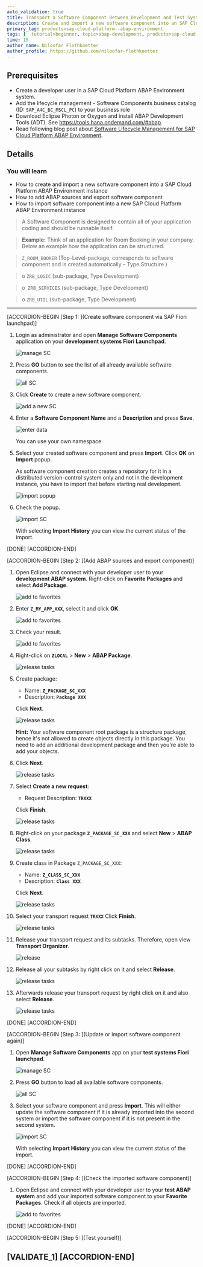 ```yaml
---
auto_validation: true
title: Transport a Software Component Between Development and Test Systems
description: Create and import a new software component into an SAP Cloud Platform ABAP Environment instance, add ABAP sources and export it to a new SAP Cloud Platform ABAP Environment instance.
primary_tag: products>sap-cloud-platform--abap-environment
tags: [  tutorial>beginner, topic>abap-development, products>sap-cloud-platform, tutorial>license ]
time: 15
author_name: Niloofar Flothkoetter
author_profile: https://github.com/niloofar-flothkoetter
---
```


## Prerequisites  
 - Create a developer user in a SAP Cloud Platform ABAP Environment system.
 - Add the lifecycle management - Software Components business catalog (ID: `SAP_A4C_BC_MSCL_PC`) to your business role
 - Download Eclipse Photon or Oxygen and install ABAP Development Tools (ADT). See <https://tools.hana.ondemand.com/#abap>.
 - Read following blog post about [Software Lifecycle Management for SAP Cloud Platform ABAP Environment](https://blogs.sap.com/2019/11/13/software-lifecycle-management-for-sap-cloud-platform-abap-environment/).

## Details
### You will learn  
  - How to create and import a new software component into a SAP Cloud Platform ABAP Environment instance
  - How to add ABAP sources and export software component
  - How to import software component into a new SAP Cloud Platform ABAP Environment instance


>A Software Component is designed to contain all of your application coding and should be runnable itself.

>**Example:** Think of an application for Room Booking in your company. Below an example how the application can be structured.

>`Z_ROOM_BOOKER` (Top-Level-package, corresponds to software component and is created automatically – Type Structure )

>o	`ZRB_LOGIC` (sub-package, Type Development)

>o`	ZRB_SERVICES` (sub-package, Type Development)

>o	`ZRB_UTIL` (sub-package, Type Development)


---


[ACCORDION-BEGIN [Step 1: ](Create software component via SAP Fiori launchpad)]
  1. Login as administrator and open **Manage Software Components** application on your **development systems Fiori Launchpad**.

      ![manage SC](SC1.png)

  2. Press **GO** button to see the list of all already available software components.

      ![all SC](SC2.png)

  3. Click **Create** to create a new software component.

      ![add a new SC](SC3.png)

  4. Enter a **Software Component Name** and a **Description** and press **Save**.

      ![enter data](save.png)

      You can use your own namespace.

  5. Select your created software component and press **Import**. Click **OK** on **Import** popup.

     As software component creation creates a repository for it in a distributed version-control system only and not in the development instance, you have to import that before starting real development.

      ![import popup](SC6.png)

  6. Check the popup.

      ![import SC](check.png)

      With selecting **Import History** you can view the current status of the import.


[DONE]
[ACCORDION-END]


[ACCORDION-BEGIN [Step 2: ](Add ABAP sources and export component)]

  1. Open Eclipse and connect with your developer user to your **development ABAP system**. Right-click on **Favorite Packages** and select **Add Package**.

      ![add to favorites](favorite.png)

  2. Enter **`Z_MY_APP_XXX`**, select it and click **OK**.

      ![add to favorites](favorite2.png)

  3. Check your result.  

      ![add to favorites](eclipsenew.png)

  4. Right-click on **`ZLOCAL`** > **New** > **ABAP Package**.

      ![release tasks](package.png)

  5. Create package:

     - Name: **`Z_PACKAGE_SC_XXX`**
     - Description: **`Package XXX`**

     Click **Next**.

     ![release tasks](p1.png)

      **Hint:** Your software component root package is a structure package, hence it's not allowed to create objects directly in this package. You need to add an additional development package and then you're able to add your objects.

  6. Click **Next**.

      ![release tasks](p2.png)

  7. Select **Create a new request**:
     - Request Description: **`TRXXX`**

     Click **Finish**.

      ![release tasks](p3.png)

  8. Right-click on your package **`Z_PACKAGE_SC_XXX`** and select **New** > **ABAP Class**.

      ![release tasks](c1.png)


  9. Create class in Package `Z_PACKAGE_SC_XXX`:

     - Name: **`Z_CLASS_SC_XXX`**
     - Description: **`Class XXX`**

     Click **Next**.

     ![release tasks](c2.png)

  10. Select your transport request **`TRXXX`**
  Click **Finish**.

      ![release tasks](c3.png)


  11. Release your transport request and its subtasks. Therefore, open view **Transport Organizer**.

      ![release](release1.png)

  12. Release all your subtasks by right click on it and select **Release**.

      ![release tasks](release2.png)

  13. Afterwards release your transport request by right click on it and also select **Release**.

      ![release tasks](release3.png)

[DONE]
[ACCORDION-END]

[ACCORDION-BEGIN [Step 3: ](Update or import software component again)]
  1. Open **Manage Software Components** app on your **test systems Fiori launchpad**.

      ![manage SC](SC1.png)

  2. Press **GO** button to load all available software components.

      ![all SC](SC2.png)

  3. Select your software component and press **Import**. This will either update the software component if it is already imported into the second system or import the software component if it is not present in the second system.

      ![import SC](check.png)

      With selecting **Import History** you can view the current status of the import.

[DONE]
[ACCORDION-END]

[ACCORDION-BEGIN [Step 4: ](Check the imported software component)]
  1. Open Eclipse and connect with your developer user to your **test ABAP system** and add your imported software component to your **Favorite Packages**. Check if all objects are imported.

      ![add to favorites](eclipsenew.png)

[DONE]
[ACCORDION-END]

[ACCORDION-BEGIN [Step 5: ](Test yourself)]

[VALIDATE_1]
[ACCORDION-END]
---
